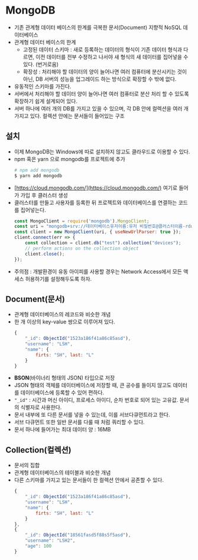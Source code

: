 # MongoDB
- 기존 관계형 데이터 베이스의 한계를 극복한 문서(Document) 지향적 NoSQL 데이터베이스
- 관계형 데이터 베이스의 한계
    - 고정된 데이터 스키마 : 새로 등록하는 데이터의 형식이 기존 데이터 형식과 다르면, 이전 데이터를 전부 수정하고 나서야 새 형식의 새 데이터를 집어넣을 수 있다. (번거로움)
    - 확장성 : 처리해야 할 데이터의 양이 늘어나면 여러 컴퓨터에 분산시키는 것이 아닌, DB 서버의 성능을 업그레이드 하는 방식으로 확장할 수 밖에 없다.
- 유동적인 스키마를 가진다.
- 서버에서 처리해야 할 데이터 양이 늘어나면 여러 컴퓨터로 분산 처리 할 수 있도록 확장하기 쉽게 설계되어 있다.
- 서버 하나에 여러 개의 DB를 가지고 있을 수 있으며, 각 DB 안에 컬렉션을 여러 개 가지고 있다. 컬렉션 안에는 문서들이 들어있는 구조

## 설치
- 이제 MongoDB는 Windows에 따로 설치하지 않고도 클라우드로 이용할 수 있다.
- npm 혹은 yarn 으로 mongodb를 프로젝트에 추가
    ```s
    # npm add mongodb
    $ yarn add mongodb
    ```
- [https://cloud.mongodb.com/](https://cloud.mongodb.com/) 여기로 들어가 가입 후 클러스터 생성
- 클러스터를 만들고 사용자를 등록한 뒤 프로젝트와 데이터베이스를 연결하는 코드를 집어넣는다.
    ```javascript
    const MongoClient = require('mongodb').MongoClient;
    const uri = "mongodb+srv://데이터베이스유저이름:유저 비밀번호@클러스터이름-rduj9.mongodb.net/test?retryWrites=true&w=majority";
    const client = new MongoClient(uri, { useNewUrlParser: true });
    client.connect(err => {
        const collection = client.db("test").collection("devices");
        // perform actions on the collection object
        client.close();
    });
    ```
- 주의점 : 개발환경이 유동 아이피를 사용할 경우는 Network Access에서 모든 액세스 허용하기를 설정해두도록 하자.

## Document(문서)
- 관계형 데이터베이스의 레코드와 비슷한 개념
- 한 개 이상의 key-value 쌍으로 이루어져 있다.
    ```javascript
    {
        "_id": ObjectId("1523a186f41a86c85asd"),
        "username": "LSH",
        "name": {
            firts: "SH", last: "L"
        }
    }
    ```
- **BSON**(바이너리 형태의 JSON) 타입으로 저장
- JSON 형태의 객체를 데이터베이스에 저장할 때, 큰 공수를 들이지 않고도 데이터를 데이터베이스에 등록할 수 있어 편하다.
- `"_id"` : 시간과 머신 아이디, 프로세스 아이디, 순차 번호로 되어 있는 고유값. 문서의 식별자로 사용한다.
- 문서 내부에 또 다른 문서를 넣을 수 있는데, 이를 서브다큐먼트라고 한다.
- 서브 다큐먼트 또한 일반 문서를 다룰 때 처럼 쿼리할 수 있다.
- 문서 하나에 들어가는 최대 데이터 양 : 16MB

## Collection(컬렉션)
- 문서의 집합
- 관계형 데이터베이스의 테이블과 비슷한 개념
- 다른 스키마를 가지고 있는 문서들이 한 컬렉션 안에서 공존할 수 있다.
    ```javascript
    {
        "_id": ObjectId("1523a186f41a86c85asd"),
        "username": "LSH",
        "name": {
            firts: "SH", last: "L"
        }
    },
    {
        "_id": ObjectId("18561fasd5f88s5f5asd"),
        "username": "LSH2",
        "age": 100
    }
    ```